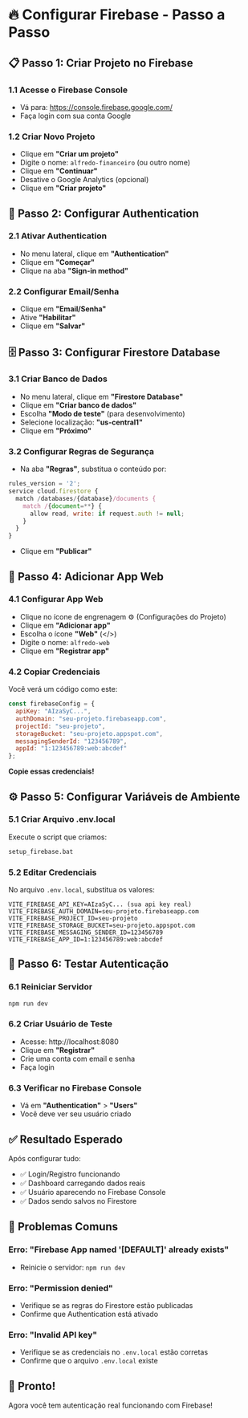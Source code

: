 # 🔥 Configurar Firebase - Passo a Passo

## 📋 **Passo 1: Criar Projeto no Firebase**

### 1.1 Acesse o Firebase Console
- Vá para: https://console.firebase.google.com/
- Faça login com sua conta Google

### 1.2 Criar Novo Projeto
- Clique em **"Criar um projeto"**
- Digite o nome: `alfredo-financeiro` (ou outro nome)
- Clique em **"Continuar"**
- Desative o Google Analytics (opcional)
- Clique em **"Criar projeto"**

## 🔧 **Passo 2: Configurar Authentication**

### 2.1 Ativar Authentication
- No menu lateral, clique em **"Authentication"**
- Clique em **"Começar"**
- Clique na aba **"Sign-in method"**

### 2.2 Configurar Email/Senha
- Clique em **"Email/Senha"**
- Ative **"Habilitar"**
- Clique em **"Salvar"**

## 🗄️ **Passo 3: Configurar Firestore Database**

### 3.1 Criar Banco de Dados
- No menu lateral, clique em **"Firestore Database"**
- Clique em **"Criar banco de dados"**
- Escolha **"Modo de teste"** (para desenvolvimento)
- Selecione localização: **"us-central1"**
- Clique em **"Próximo"**

### 3.2 Configurar Regras de Segurança
- Na aba **"Regras"**, substitua o conteúdo por:

```javascript
rules_version = '2';
service cloud.firestore {
  match /databases/{database}/documents {
    match /{document=**} {
      allow read, write: if request.auth != null;
    }
  }
}
```

- Clique em **"Publicar"**

## 📱 **Passo 4: Adicionar App Web**

### 4.1 Configurar App Web
- Clique no ícone de engrenagem ⚙️ (Configurações do Projeto)
- Clique em **"Adicionar app"**
- Escolha o ícone **"Web"** (</>)
- Digite o nome: `alfredo-web`
- Clique em **"Registrar app"**

### 4.2 Copiar Credenciais
Você verá um código como este:

```javascript
const firebaseConfig = {
  apiKey: "AIzaSyC...",
  authDomain: "seu-projeto.firebaseapp.com",
  projectId: "seu-projeto",
  storageBucket: "seu-projeto.appspot.com",
  messagingSenderId: "123456789",
  appId: "1:123456789:web:abcdef"
};
```

**Copie essas credenciais!**

## ⚙️ **Passo 5: Configurar Variáveis de Ambiente**

### 5.1 Criar Arquivo .env.local
Execute o script que criamos:
```bash
setup_firebase.bat
```

### 5.2 Editar Credenciais
No arquivo `.env.local`, substitua os valores:

```env
VITE_FIREBASE_API_KEY=AIzaSyC... (sua api key real)
VITE_FIREBASE_AUTH_DOMAIN=seu-projeto.firebaseapp.com
VITE_FIREBASE_PROJECT_ID=seu-projeto
VITE_FIREBASE_STORAGE_BUCKET=seu-projeto.appspot.com
VITE_FIREBASE_MESSAGING_SENDER_ID=123456789
VITE_FIREBASE_APP_ID=1:123456789:web:abcdef
```

## 🧪 **Passo 6: Testar Autenticação**

### 6.1 Reiniciar Servidor
```bash
npm run dev
```

### 6.2 Criar Usuário de Teste
- Acesse: http://localhost:8080
- Clique em **"Registrar"**
- Crie uma conta com email e senha
- Faça login

### 6.3 Verificar no Firebase Console
- Vá em **"Authentication"** > **"Users"**
- Você deve ver seu usuário criado

## ✅ **Resultado Esperado**

Após configurar tudo:
- ✅ Login/Registro funcionando
- ✅ Dashboard carregando dados reais
- ✅ Usuário aparecendo no Firebase Console
- ✅ Dados sendo salvos no Firestore

## 🚨 **Problemas Comuns**

### Erro: "Firebase App named '[DEFAULT]' already exists"
- Reinicie o servidor: `npm run dev`

### Erro: "Permission denied"
- Verifique se as regras do Firestore estão publicadas
- Confirme que Authentication está ativado

### Erro: "Invalid API key"
- Verifique se as credenciais no `.env.local` estão corretas
- Confirme que o arquivo `.env.local` existe

## 🎉 **Pronto!**

Agora você tem autenticação real funcionando com Firebase!
